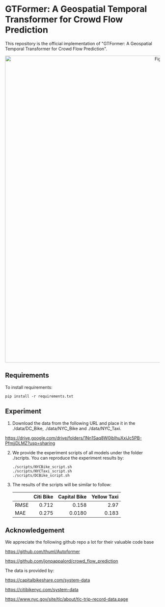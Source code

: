 # GTFormer: A Geospatial Temporal Transformer for Crowd Flow Prediction

This repository is the official implementation of "GTFormer: A Geospatial Temporal Transformer for Crowd Flow Prediction". 

<div align="center">
<img src="https://github.com/kodakoda-koda/GTFormer_ICDM/blob/main/figure/GTFormer.png" width="1000" alt="Figure" title="Architecture of GTFormer">
</div>


## Requirements

To install requirements:

```setup
pip install -r requirements.txt
```

## Experiment

1. Download the data from the following URL and place it in the ./data/DC_Bike, ./data/NYC_Bike and ./data/NYC_Taxi.

https://drive.google.com/drive/folders/1Nn1Saq8W0ibIhuXxiJc5PB-PfmjjDLMZ?usp=sharing

2. We provide the experiment scripts of all models under the folder ./scripts. You can reproduce the experiment results by:
   ```
   ./scripts/NYCBike_script.sh
   ./scripts/NYCTaxi_script.sh
   ./scripts/DCBike_script.sh
   ``` 

3. The results of the scripts will be similar to follow:

   |       | Citi Bike | Capital Bike | Yellow Taxi |
   |:------|----------:|-------------:|------------:|
   | RMSE  | 0.712     | 0.158        | 2.97        |
   | MAE   | 0.275     | 0.0180       | 0.183       | 


## Acknowledgement

We appreciate the following github repo a lot for their valuable code base

https://github.com/thuml/Autoformer

https://github.com/jonpappalord/crowd_flow_prediction

The data is provided by:

https://capitalbikeshare.com/system-data

https://citibikenyc.com/system-data

https://www.nyc.gov/site/tlc/about/tlc-trip-record-data.page
